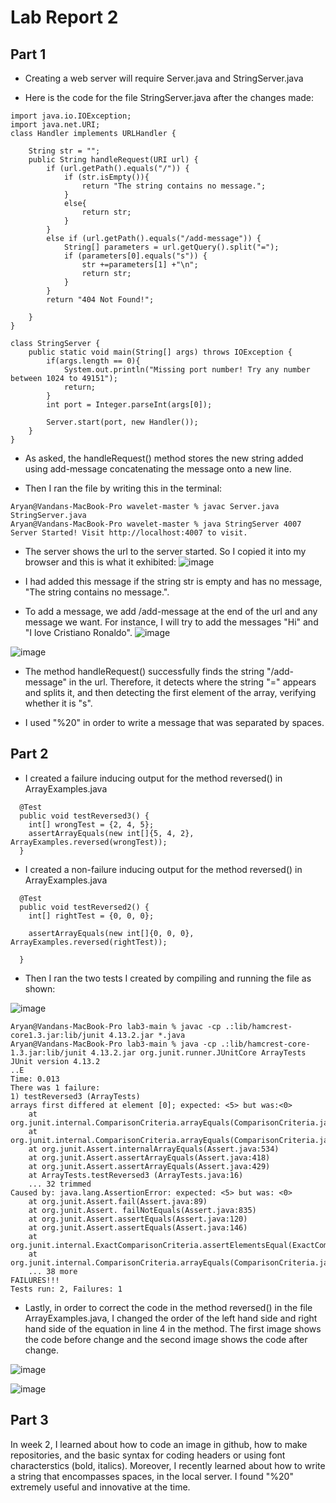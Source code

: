 # **Lab Report 2**
## Part 1

* Creating a web server will require Server.java and StringServer.java

* Here is the code for the file StringServer.java after the changes made:

```
import java.io.IOException;
import java.net.URI;
class Handler implements URLHandler {

    String str = "";
    public String handleRequest(URI url) {
        if (url.getPath().equals("/")) {
            if (str.isEmpty()){
                return "The string contains no message.";
            }
            else{
                return str;
            }
        }
        else if (url.getPath().equals("/add-message")) {
            String[] parameters = url.getQuery().split("=");
            if (parameters[0].equals("s")) {
                str +=parameters[1] +"\n";
                return str;
            }
        } 
        return "404 Not Found!";
        
    }
}

class StringServer {
    public static void main(String[] args) throws IOException {
        if(args.length == 0){
            System.out.println("Missing port number! Try any number between 1024 to 49151");
            return;
        }
        int port = Integer.parseInt(args[0]);

        Server.start(port, new Handler());
    }
}
```

* As asked, the handleRequest() method stores the new string added using add-message concatenating the message onto a new line.

* Then I ran the file by writing this in the terminal:

```
Aryan@Vandans-MacBook-Pro wavelet-master % javac Server.java StringServer.java
Aryan@Vandans-MacBook-Pro wavelet-master % java StringServer 4007
Server Started! Visit http://localhost:4007 to visit.
```

* The server shows the url to the server started. So I copied it into my browser and this is what it exhibited:
![image](/cse15llab2h.png)

* I had added this message if the string str is empty and has no message, "The string contains no message.".

* To add a message, we add /add-message at the end of the url and any message we want. For instance, I will try to add the messages "Hi" and "I love Cristiano Ronaldo".
![image](/cse15llab2i.png)

![image](/cse15llab2j.png)

* The method handleRequest() successfully finds the string "/add-message" in the url. Therefore, it detects where the string "=" appears and splits it, and then detecting the first element of the array, verifying whether it is "s".

* I used "%20" in order to write a message that was separated by spaces.


## Part 2

* I created a failure inducing output for the method reversed() in ArrayExamples.java

```
  @Test
  public void testReversed3() {
    int[] wrongTest = {2, 4, 5};
    assertArrayEquals(new int[]{5, 4, 2}, ArrayExamples.reversed(wrongTest));
  }
```

* I created a non-failure inducing output for the method reversed() in ArrayExamples.java

```
  @Test
  public void testReversed2() {
    int[] rightTest = {0, 0, 0};
    
    assertArrayEquals(new int[]{0, 0, 0}, ArrayExamples.reversed(rightTest));
    
  }
```

* Then I ran the two tests I created by compiling and running the file as shown:

![image](/cse15llab2c.png)
```
Aryan@Vandans-MacBook-Pro lab3-main % javac -cp .:lib/hamcrest-core1.3.jar:lib/junit 4.13.2.jar *.java
Aryan@Vandans-MacBook-Pro lab3-main % java -cp .:lib/hamcrest-core-1.3.jar:lib/junit 4.13.2.jar org.junit.runner.JUnitCore ArrayTests JUnit version 4.13.2
..E
Time: 0.013
There was 1 failure:
1) testReversed3 (ArrayTests)
arrays first differed at element [0]; expected: <5> but was:<0>
    at org.junit.internal.ComparisonCriteria.arrayEquals(ComparisonCriteria.java:78)
    at org.junit.internal.ComparisonCriteria.arrayEquals(ComparisonCriteria.java:28) 
    at org.junit.Assert.internalArrayEquals(Assert.java:534)
    at org.junit.Assert.assertArrayEquals(Assert.java:418) 
    at org.junit.Assert.assertArrayEquals(Assert.java:429) 
    at ArrayTests.testReversed3 (ArrayTests.java:16)
    ... 32 trimmed
Caused by: java.lang.AssertionError: expected: <5> but was: <0>
    at org.junit.Assert.fail(Assert.java:89)
    at org.junit.Assert. failNotEquals(Assert.java:835)
    at org.junit.Assert.assertEquals(Assert.java:120)
    at org.junit.Assert.assertEquals(Assert.java:146)
    at org.junit.internal.ExactComparisonCriteria.assertElementsEqual(ExactComparisonCriteria.java:8)
    at org.junit.internal.ComparisonCriteria.arrayEquals(ComparisonCriteria.java:76)
    ... 38 more
FAILURES!!!
Tests run: 2, Failures: 1
```

* Lastly, in order to correct the code in the method reversed() in the file ArrayExamples.java, I changed the order of the left hand side and right hand side of the equation in line 4 in the method. The first image shows the code before change and the second image shows the code after change.

![image](/cse15llab2d.png)

![image](/cse15llab2e.png)

## Part 3

In week 2, I learned about how to code an image in github, how to make repositories, and the basic syntax for coding headers or using font characterstics (bold, italics). Moreover, I recently learned about how to write a string that encompasses spaces, in the local server. I found "%20" extremely useful and innovative at the time.



